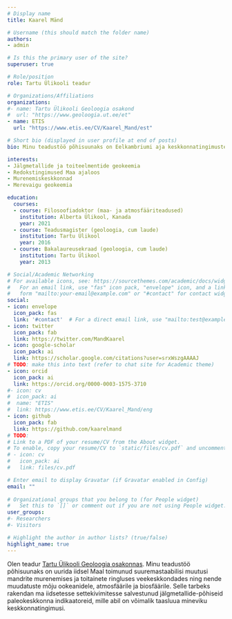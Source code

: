 ```yaml
---
# Display name
title: Kaarel Mänd

# Username (this should match the folder name)
authors:
- admin

# Is this the primary user of the site?
superuser: true

# Role/position
role: Tartu Ülikooli teadur

# Organizations/Affiliations
organizations:
#- name: Tartu Ülikooli Geoloogia osakond
#  url: "https://www.geoloogia.ut.ee/et"
- name: ETIS
  url: "https://www.etis.ee/CV/Kaarel_Mand/est"

# Short bio (displayed in user profile at end of posts)
bio: Minu teadustöö põhisuunaks on Eelkambriumi aja keskkonnatingimuste uurimine kivimite jälgmetallkoostise põhjal.

interests:
- Jälgmetallide ja toiteelmentide geokeemia
- Redokstingimused Maa ajaloos
- Murenemiskeskkonnad
- Merevaigu geokeemia

education:
  courses:
  - course: Filosoofiadoktor (maa- ja atmosfääriteadused)
    institution: Alberta Ülikool, Kanada
    year: 2021
  - course: Teadusmagister (geoloogia, cum laude)
    institution: Tartu Ülikool
    year: 2016
  - course: Bakalaureusekraad (geoloogia, cum laude)
    institution: Tartu Ülikool
    year: 2013

# Social/Academic Networking
# For available icons, see: https://sourcethemes.com/academic/docs/widgets/#icons
#   For an email link, use "fas" icon pack, "envelope" icon, and a link in the
#   form "mailto:your-email@example.com" or "#contact" for contact widget.
social:
- icon: envelope
  icon_pack: fas
  link: '#contact'  # For a direct email link, use "mailto:test@example.org".
- icon: twitter
  icon_pack: fab
  link: https://twitter.com/MandKaarel
- icon: google-scholar
  icon_pack: ai
  link: https://scholar.google.com/citations?user=srxWszgAAAAJ
# TODO: make this into text (refer to chat site for Academic theme)
- icon: orcid
  icon_pack: ai
  link: https://orcid.org/0000-0003-1575-3710
#- icon: cv
#  icon_pack: ai
#  name: "ETIS"
#  link: https://www.etis.ee/CV/Kaarel_Mand/eng
- icon: github
  icon_pack: fab
  link: https://github.com/kaarelmand
# TODO:
# Link to a PDF of your resume/CV from the About widget.
# To enable, copy your resume/CV to `static/files/cv.pdf` and uncomment the lines below.  
# - icon: cv
#   icon_pack: ai
#   link: files/cv.pdf

# Enter email to display Gravatar (if Gravatar enabled in Config)
email: ""
  
# Organizational groups that you belong to (for People widget)
#   Set this to `[]` or comment out if you are not using People widget.  
user_groups:
#- Researchers
#- Visitors

# Highlight the author in author lists? (true/false)
highlight_name: true
---
```


Olen teadur [Tartu Ülikooli Geoloogia osakonnas](https://www.geoloogia.ut.ee/et). Minu teadustöö põhisuunaks on uurida iidsel Maal toimunud suuremastaabilisi muutusi mandrite murenemises ja toitainete ringluses veekeskkondades ning nende muudatuste mõju ookeanidele, atmosfäärile ja biosfäärile. Selle tarbeks rakendan ma iidsetesse settekivimitesse salvestunud jälgmetallide-põhiseid paleokeskkonna indikaatoreid, mille abil on võimalik taasluua mineviku keskkonnatingimusi.
